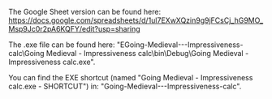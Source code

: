 The Google Sheet version can be found here: https://docs.google.com/spreadsheets/d/1ul7EXwXQzin9g9jFCsCj_hG9MO_Msp9Jc0r2pA6KQFY/edit?usp=sharing

The .exe file can be found here: "EGoing-Medieval---Impressiveness-calc\Going Medieval - Impressiveness calc\bin\Debug\Going Medieval - Impressiveness calc.exe".

You can find the EXE shortcut (named "Going Medieval - Impressiveness calc.exe - SHORTCUT") in: "Going-Medieval---Impressiveness-calc".
